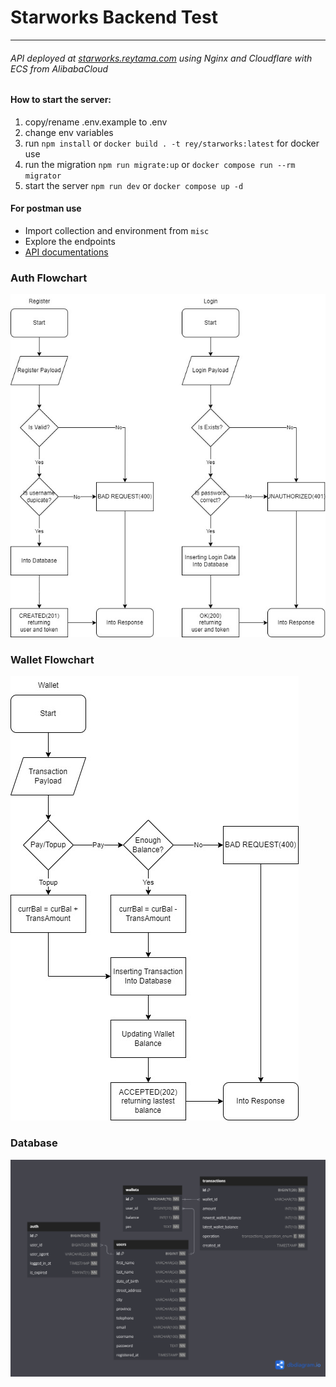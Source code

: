 # Starworks Backend Test
---
###### API deployed at [starworks.reytama.com](https://starworks.reytama.com) using Nginx and Cloudflare with ECS from AlibabaCloud

#### How to start the server:
1. copy/rename .env.example to .env
2. change env variables
3. run `npm install` or `docker build . -t rey/starworks:latest` for docker use
4. run the migration `npm run migrate:up` or `docker compose run --rm migrator`
5. start the server `npm run dev` or `docker compose up -d`

#### For postman use
- Import collection and environment from `misc`
- Explore the endpoints
- [API documentations](https://documenter.getpostman.com/view/8272746/2s9YRB3CJT)
### Auth Flowchart
![Auth Flowchart](./misc/flowchart_auth.jpg)

### Wallet Flowchart
![Wallet Flowchart](./misc/flowchart_wallet.jpg)

### Database
![Database Diagram](./misc/database.png)

